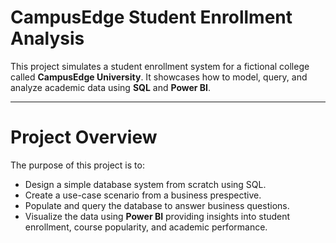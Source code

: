 # CampusEdge Student Enrollment Analysis
This project simulates a student enrollment system for a fictional college called **CampusEdge University**.
It showcases how to model, query, and analyze academic data using **SQL** and **Power BI**. 

---
# Project Overview 
The purpose of this project is to:
- Design a simple database system from scratch using SQL.
- Create a use-case scenario from a business prespective.
- Populate and query the database to answer business questions.
- Visualize the data using **Power BI** providing insights into student enrollment, course popularity, and academic performance. 
